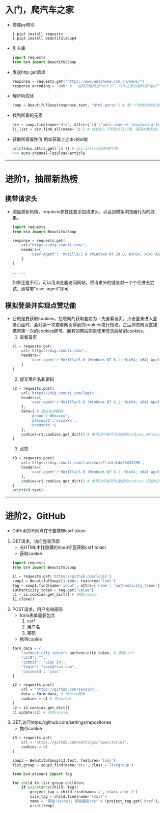 # 入门，爬汽车之家
+ 安装py模块
    ```shell
    $ pip3 install requests
    $ pip3 install beautifulsoup4
    ```  
+ 引入库
    ```python
    import requests
    from bs4 import BeautifulSoup
    ```
+ 发送http get请求
    ```python
    response = requests.get("https://www.autohome.com.cn/news/")
    response.encoding = 'gbk' # 一般网页编码为“utf-8”，汽车之家的编码为“gbk”
    ```
+ 解析响应体
    ```python
    soup = BeautifulSoup(response.text, 'html.parse') # 第一个参数为响应体的文本，.text返回的是字符串，response.content返回的是二进制文本信息，第二个参数指定解析器，
    ```
+ 找到所需的元素
    ```python
    div = soup.find(name="div", attrs={'id':'auto-channel-lazyload-article'}) # 根据属性id进行查找，name指定元素名，attrs指定元素需要具备的属性值，fine()返回找到的第一个元素，返回结果为对象。
    li_list = div.find_all(name='li') # 找到div下所有的li元素，返回对象列表。
    ```
+ 获取所需属性值
    例如获取上述div的id值
    ```python
    print(div.attrs.get('id')) # div.attrs返回的是字典
    >>> auto-channel-lazyload-article
    ```
----------------------
# 进阶1，抽屉新热榜
## 携带请求头
+ 爬抽屉新热榜，requests参数还要添加请求头，以达到模拟浏览器行为的效果。
    ```python
    import requests
    from bs4 import BeautifulSoup

    response = requests.get(
        url="https://dig.chouti.com/",
        headers={
            'User-Agent': 'Mozilla/5.0 (Windows NT 10.0; Win64; x64) AppleWebKit/537.36 (KHTML, like Gecko) Chrome/79.0.3945.130 Safari/537.36'
        }
    )

    ......
    ```
    如果还是不行，可以用浏览器访问网站，将请求头的键值对一个个代进去尝试，通常带"user-agent"即可
## 模拟登录并实现点赞功能
+ 目的是要获取cookies，抽屉网的获取套路为：先查看首页，点击登录进入登录页面时，会对第一次查看网页得到的cookies进行授权，之后浏览网页直接携带第一次的cookies即可。而有的网站则是使用登录后给的cookies。  
    1. 查看首页
    ```python
    r1 = requests.get(
        url='https://dig.chouti.com/',
        headers={
            'user-agent':'Mozilla/5.0 (Windows NT 6.1; Win64; x64) AppleWebKit/537.36 (KHTML, like Gecko) Chrome/63.0.3239.132 Safari/537.36'
        }
    )
    ```
    2. 提交用户名和密码
    ```python
    r2 = requests.post(
        url='https://dig.chouti.com/login',
        headers={
            'user-agent':'Mozilla/5.0 (Windows NT 6.1; Win64; x64) AppleWebKit/537.36 (KHTML, like Gecko) Chrome/63.0.3239.132 Safari/537.36'
        },
        data={ # 提交表单数据
            'phone':'86xxxxx',
            'password':'xxxxxxx',
            'oneMonth':1
        },
        cookies=r1.cookies.get_dict() # 携带访问首页时返回的cookies,进行cookies授权
    )    
    ```
    3. 点赞
    ```python
    r3 = requests.post(
        url='https://dig.chouti.com/link/vote?linksId=20435396',
        headers={
            'user-agent':'Mozilla/5.0 (Windows NT 6.1; Win64; x64) AppleWebKit/537.36 (KHTML, like Gecko) Chrome/63.0.3239.132 Safari/537.36'
        },
        cookies=r1.cookies.get_dict() # 携带访问首页时返回的cookies（已授权）
    )
    print(r3.text)   
    ```
---------
# 进阶2，GitHub
+ GitHub的不同点在于要携带csrf token
1. GET请求，访问登录页面
    + 去HTML中找隐藏的Input标签获取csrf token
    + 获取cookie
    ```python
    import requests
    from bs4 import BeautifulSoup

    i1 = requests.get('https://github.com/login')
    soup1 = BeautifulSoup(i1.text, features='lxml')
    tag = soup1.find(name='input', attrs={'name': 'authenticity_token'}) # 获取csrf
    authenticity_token = tag.get('value')
    c1 = i1.cookies.get_dict() # 获取cookie
    i1.close()    
    ```
2. POST请求，用户名和密码
    + form表单需要包含
        1. csrf
        2. 用户名
        3. 密码
    + 携带cookie
    ```python
    form_data = {
        "authenticity_token": authenticity_token, # 携带csrf
        "utf8": "",
        "commit": "Sign in",
        "login": "xxxx@live.com",
        'password': 'xxoo'
    }

    i2 = requests.post(
        url = 'https://github.com/session', 
        data = form_data, # 传form表单
        cookies = c1 # 传cookie
    )
    c2 = i2.cookies.get_dict()
    c1.update(c2) # 合并cookie
    ```
3. GET,访问https://github.com/settings/repositories
    + 携带cookie
    ```python   
    i3 = requests.get(
        url = 'https://github.com/settings/repositories', 
        cookies = c1
    )

    soup3 = BeautifulSoup(i3.text, features='lxml')
    list_group = soup3.find(name='div', class_='listgroup')

    from bs4.element import Tag

    for child in list_group.children:
        if isinstance(child, Tag):
            project_tag = child.find(name='a', class_='mr-1')
            size_tag = child.find(name='small')
            temp = "项目:%s(%s); 项目路径:%s" % (project_tag.get('href'), size_tag.string, project_tag.string, )
            print(temp)    
    ```